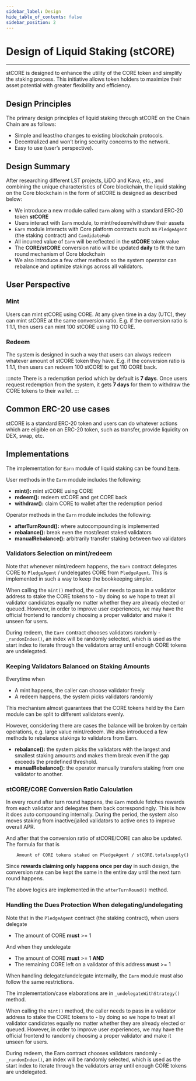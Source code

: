 ```yaml
---
sidebar_label: Design
hide_table_of_contents: false
sidebar_position: 2
---
```


# Design of Liquid Staking (stCORE)

---

stCORE is designed to enhance the utility of the CORE token and simplify the staking process. This initiative allows token holders to maximize their asset potential with greater flexibility and efficiency.

## Design Principles

The primary design principles of liquid staking through stCORE on the Chain Chain are as follows:

- Simple and least/no changes to existing blockchain protocols.
- Decentralized and won’t bring security concerns to the network.
- Easy to use (user’s perspective).

## Design Summary

After researching different LST projects, LiDO and Kava, etc., and combining the unique characteristics of Core blockchain, the liquid staking on the Core blockchain in the form of stCORE is designed as described below:

- We introduce a new module called `Earn` along with a standard ERC-20 token **stCORE**
- Users interact with `Earn` module, to mint/redeem/withdraw their assets
- `Earn` module interacts with Core platform contracts such as `PledgeAgent` (the staking contract) and `CandidateHub`
- All incurred value of `Earn` will be reflected in the **stCORE** token value
- The **CORE/stCORE** conversion ratio will be updated **daily** to fit the turn round mechanism of Core blockchain
- We also introduce a few other methods so the system operator can rebalance and optimize stakings across all validators.

## User Perspective

### Mint

Users can mint stCORE using CORE. At any given time in a day (UTC), they can mint stCORE at the same conversion ratio. E.g. if the conversion ratio is 1:1.1, then users can mint 100 stCORE using 110 CORE.

### Redeem

The system is designed in such a way that users can always redeem whatever amount of stCORE token they have. E.g. if the conversion ratio is 1:1.1, then users can redeem 100 stCORE to get 110 CORE back.

:::note
There is a redemption period which by default is **7 days**. Once users request redemption from the system, it gets **7 days** for them to withdraw the CORE tokens to their wallet.
:::

## Common ERC-20 use cases

stCORE is a standard ERC-20 token and users can do whatever actions which are eligible on an ERC-20 token, such as transfer, provide liquidity on DEX, swap, etc.

## Implementations

The implementation for `Earn` module of liquid staking can be found [here](https://github.com/coredao-org/Earn/blob/main/contracts/Earn.sol).

User methods in the `Earn` module includes the following:

- **mint():** mint stCORE using CORE
- **redeem():** redeem stCORE and get CORE back
- **withdraw():** claim CORE to wallet after the redemption period

Operator methods in the `Earn` module includes the following:

- **afterTurnRound():** where autocompounding is implemented
- **rebalance():** break even the most/least staked validators
- **manualRebalance():** arbitrarily transfer staking between two validators

### Validators Selection on mint/redeem

Note that whenever mint/redeem happens, the `Earn` contract delegates CORE to `PledgeAgent` / undelegates CORE from `PledgeAgent`. This is implemented in such a way to keep the bookkeeping simpler.

When calling the `mint()` method, the caller needs to pass in a validator address to stake the CORE tokens to - by doing so we hope to treat all validator candidates equally no matter whether they are already elected or queued. However, in order to improve user experiences, we may have the official frontend to randomly choosing a proper validator and make it unseen for users.

During redeem, the `Earn` contract chooses validators randomly -  `_randomIndex()`, an index will be randomly selected, which is used as the start index to iterate through the validators array until enough CORE tokens are undelegated.

### Keeping Validators Balanced on Staking Amounts

Everytime when

- A mint happens, the caller can choose validator freely
- A redeem happens, the system picks validators randomly

This mechanism almost guarantees that the CORE tokens held by the Earn module can be split to different validators evenly.

However, considering there are cases the balance will be broken by certain operations, e.g. large value mint/redeem. We also introduced a few methods to rebalance stakings to validators from Earn.

- **rebalance():** the system picks the validators with the largest and smallest staking amounts and makes them break even if the gap exceeds the predefined threshold.
- **manualRebalance():** the operator manually transfers staking from one validator to another.

### stCORE/CORE Conversion Ratio Calculation

In every round after turn round happens, the `Earn` module fetches rewards from each validator and delegates them back correspondingly. This is how it does auto compounding internally. During the period, the system also moves staking from inactive/jailed validators to active ones to improve overall APR.

And after that the conversion ratio of stCORE/CORE can also be updated. The formula for that is

```
    Amount of CORE tokens staked on PledgeAgent / stCORE.totalsupply() 
```

Since **rewards claiming only happens once per day** in such design, the conversion rate can be kept the same in the entire day until the next turn round happens.

The above logics are implemented in the `afterTurnRound()` method.

### Handling the Dues Protection When delegating/undelegating

Note that in the `PledgeAgent` contract (the staking contract), when users delegate

- The amount of CORE **must** >= 1

And when they undelegate

- The amount of CORE **must** >= 1 **AND**
- The remaining CORE left on a validator of this address **must** >= 1

When handling delegate/undelegate internally, the `Earn` module must also follow the same restrictions.

The implementation/case elaborations are in `_undelegateWithStrategy()` method.

When calling the `mint()` method, the caller needs to pass in a validator address to stake the CORE tokens to - by doing so we hope to treat all validator candidates equally no matter whether they are already elected or queued. However, in order to improve user experiences, we may have the official frontend to randomly choosing a proper validator and make it unseen for users.

During redeem, the Earn contract chooses validators randomly - ` _randomIndex()`, an index will be randomly selected, which is used as the start index to iterate through the validators array until enough CORE tokens are undelegated.
